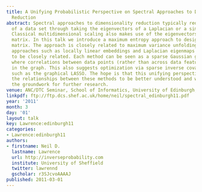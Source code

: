 ```yaml
---
title: A Unifying Probabilistic Perspective on Spectral Approaches to Dimensionality
  Reduction
abstract: Spectral approaches to dimensionality reduction typically reduce the dimensionality
  of a data set through taking the eigenvectors of a Laplacian or a similarity matrix.
  Classical multidimensional scaling also makes use of the eigenvectors of a similarity
  matrix. In this talk we introduce a maximum entropy approach to designing this similarity
  matrix. The approach is closely related to maximum variance unfolding. Other spectral
  approaches such as locally linear embeddings and Laplacian eigenmaps also turn out
  to be closely related. Each method can be seen as a sparse Gaussian graphical model
  where correlations between data points (rather than across data features) are specified
  in the graph. This also suggests optimization via sparse inverse covariance techniques
  such as the graphical LASSO. The hope is that this unifying perspective will allow
  the relationships between these methods to be better understood and will also provide
  the groundwork for further research.
venue: ANC/DTC Seminar, School of Informatics, University of Edinburgh, U.K.
linkpdf: ftp://ftp.dcs.shef.ac.uk/home/neil/spectral_edinburgh11.pdf
year: '2011'
month: 3
day: '01'
layout: talk
key: Lawrence:edinburgh11
categories:
- Lawrence:edinburgh11
authors:
- firstname: Neil D.
  lastname: Lawrence
  url: http://inverseprobability.com
  institute: University of Sheffield
  twitter: lawrennd
  gscholar: r3SJcvoAAAAJ
published: 2011-03-01
---
```


